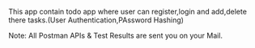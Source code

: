 This app contain todo app where user can register,login and add,delete there tasks.(User Authentication,PAssword Hashing)


Note: All Postman APIs & Test Results are sent you on your Mail.




